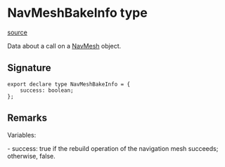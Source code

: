 # NavMeshBakeInfo type

[source](https://developers.meta.com/horizon-worlds/reference/2.0.0/navmesh_navmeshbakeinfo)

Data about a call on a [NavMesh](/horizon-worlds/reference/2.0.0/navmesh_navmesh) object.

## Signature

```
export declare type NavMeshBakeInfo = {
    success: boolean;
};
```

## Remarks

Variables:

  

\- success: true if the rebuild operation of the navigation mesh succeeds; otherwise, false.